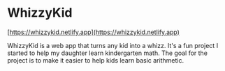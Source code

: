 # WhizzyKid

[https://whizzykid.netlify.app](https://whizzykid.netlify.app)

WhizzyKid is a web app that turns any kid into a whizz.
It's a fun project I started to help my daughter learn kindergarten math. The goal for the project is to make it easier to help kids learn basic arithmetic.